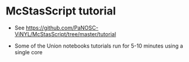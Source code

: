 # McStasScript tutorial

* See https://github.com/PaNOSC-ViNYL/McStasScript/tree/master/tutorial

* Some of the Union notebooks tutorials  run for 5-10 minutes using a single core 

```python

```
